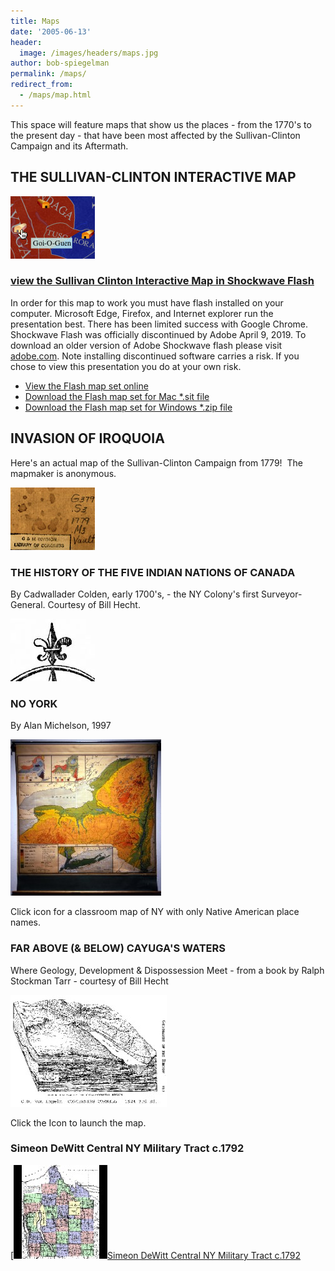 ```yaml
---
title: Maps
date: '2005-06-13'
header:
  image: /images/headers/maps.jpg
author: bob-spiegelman
permalink: /maps/
redirect_from:
  - /maps/map.html
---
```

This space will feature maps that show us the places - from the 1770's to the present day - that have been most affected by the Sullivan-Clinton Campaign and its Aftermath.

## THE SULLIVAN-CLINTON INTERACTIVE MAP
![Sullivan Clinton Interactive Map](/images/thumbs/thumbmappg.jpg)

### [view the Sullivan Clinton Interactive Map in Shockwave Flash](/mapset/shell.swf)
In order for this map to work you must have flash installed on your computer.
Microsoft Edge, Firefox, and Internet explorer run the presentation best. There has been limited success with Google Chrome. Shockwave Flash was officially discontinued by Adobe April 9, 2019. To download an older version of Adobe Shockwave flash please visit [adobe.com](https://www.adobe.com/products/shockwaveplayer/shwv_distribution3.html). Note installing discontinued software carries a risk. If you chose to view this presentation you do at your own risk.
  * [View the Flash map set online](/mapset/shell.swf)
  * [Download the Flash map set for Mac *.sit file](/media/files/mapset_compressed/Sullivan-Clinton-mac.sit)
  * [Download the Flash map set for Windows *.zip file](/media/files/mapset_compressed/mapset.zip)

## INVASION OF IROQUOIA

Here's an actual map of the Sullivan-Clinton Campaign from 1779!  The mapmaker is anonymous.

[![Invasion of Iroquoia](/images/thumbs/thumbiroquois.jpg)](/images/maps/iroquoisinvasion.jpg "Launch the Invasion of Iroquoia Map")



### THE HISTORY OF THE FIVE INDIAN NATIONS OF CANADA

By Cadwallader Colden, early 1700's, - the NY Colony's first Surveyor-General. Courtesy of Bill Hecht.

[![Invasion of Iroquoia](/images/thumbs/thumb5878.jpg)](/images/maps/5878.jpg "Launch The History of The Five Indian Nations of Canada Map")


### NO YORK

By Alan Michelson, 1997

[![No York](/images/thumbs/newtribenoyork_tn.jpg)](/images/maps/newtribenoyork.jpg "Launch The No York Map")

Click icon for a classroom map of NY with only Native American place names.

### FAR ABOVE (& BELOW) CAYUGA'S WATERS

Where Geology, Development & Dispossession Meet - from a book by Ralph Stockman Tarr - courtesy of Bill Hecht

[![Ithaca-Cornell_Cayuga Map Image](/images/thumbs/Block-Diagram-of-Ithaca-Cor_tn.jpg)](/images/maps/Block-Diagram-of-Ithaca-Cor.gif "Launch The Block Diagrams of Ithaca-Cornell_Cayuga Map")

Click the Icon to launch the map.

### Simeon DeWitt Central NY Military Tract c.1792
[![Simeon DeWitt Central NY Military Tract](/images/maps/Simeon_DeWitt_Central_NY_Military_Tract_c_tn.jpg)[Simeon DeWitt Central NY Military Tract c.1792](/gallery/map/dewitt-military-tract-map/)
